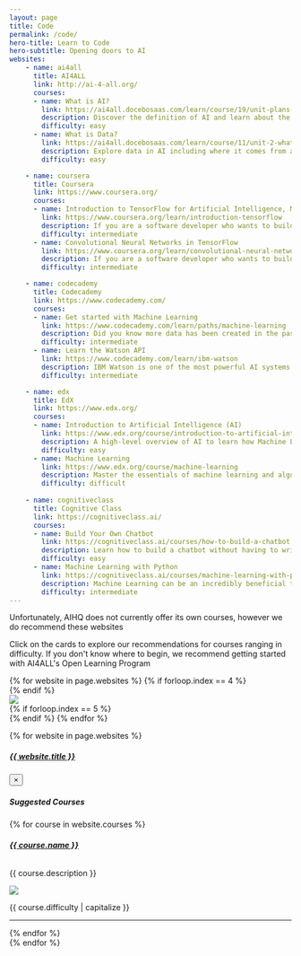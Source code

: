 ```yaml
---
layout: page
title: Code
permalink: /code/
hero-title: Learn to Code
hero-subtitle: Opening doors to AI
websites:
    - name: ai4all
      title: AI4ALL
      link: http://ai-4-all.org/
      courses:
      - name: What is AI?
        link: https://ai4all.docebosaas.com/learn/course/19/unit-plans-and-facilitation-guides-10-hours;lp=6
        description: Discover the definition of AI and learn about the abilities and limitations of AI. They also explore the societal impacts of AI as well as example of AI in different fields. Finally, learners do a mini research project on AI in their own lives.
        difficulty: easy
      - name: What is Data?
        link: https://ai4all.docebosaas.com/learn/course/11/unit-2-what-is-data;lp=2
        description: Explore data in AI including where it comes from and how it affects outcomes.
        difficulty: easy

    - name: coursera
      title: Coursera
      link: https://www.coursera.org/
      courses:
      - name: Introduction to TensorFlow for Artificial Intelligence, Machine Learning, and Deep Learning
        link: https://www.coursera.org/learn/introduction-tensorflow
        description: If you are a software developer who wants to build scalable AI-powered algorithms, you need to understand how to use the tools to build them. This course is part of the upcoming Machine Learning in Tensorflow Specialization and will teach you best practices for using TensorFlow, a popular open-source framework for machine learning.
        difficulty: intermediate 
      - name: Convolutional Neural Networks in TensorFlow
        link: https://www.coursera.org/learn/convolutional-neural-networks-tensorflow/
        description: If you are a software developer who wants to build scalable AI-powered algorithms, you need to understand how to use the tools to build them. This course is part of the upcoming Machine Learning in Tensorflow Specialization and will teach you best practices for using TensorFlow, a popular open-source framework for machine learning.
        difficulty: intermediate

    - name: codecademy
      title: Codecademy
      link: https://www.codecademy.com/
      courses:
      - name: Get started with Machine Learning
        link: https://www.codecademy.com/learn/paths/machine-learning
        description: Did you know more data has been created in the past two years than in the rest of human history? That’s why machine learning models that find patterns in data and make decisions are so important. Learn how to build them with Python.
        difficulty: intermediate
      - name: Learn the Watson API
        link: https://www.codecademy.com/learn/ibm-watson
        description: IBM Watson is one of the most powerful AI systems in the world. Learn how to plug your code into the Watson API to use its amazing functionality. In this course, you’ll use Python to interact with the Twitter API and IBM’s Personality Insights API in order to analyze traits shared between two Twitter users.
        difficulty: intermediate

    - name: edx
      title: EdX
      link: https://www.edx.org/
      courses:
      - name: Introduction to Artificial Intelligence (AI)
        link: https://www.edx.org/course/introduction-to-artificial-intelligence-ai-2
        description: A high-level overview of AI to learn how Machine Learning provides the foundation for AI, and how you can leverage cognitive services in your apps.
        difficulty: easy
      - name: Machine Learning
        link: https://www.edx.org/course/machine-learning
        description: Master the essentials of machine learning and algorithms to help improve learning from data without human intervention.
        difficulty: difficult
    
    - name: cognitiveclass
      title: Cognitive Class
      link: https://cognitiveclass.ai/
      courses:
      - name: Build Your Own Chatbot
        link: https://cognitiveclass.ai/courses/how-to-build-a-chatbot
        description: Learn how to build a chatbot without having to write any code by leveraging Watson Assistant (formerly Watson Conversation). Then deploy your chatbot to a real web site in less than five minutes.
        difficulty: easy
      - name: Machine Learning with Python
        link: https://cognitiveclass.ai/courses/machine-learning-with-python
        description: Machine Learning can be an incredibly beneficial tool to uncover hidden insights and predict future trends. This free Machine Learning with Python course will give you all the tools you need to get started with supervised and unsupervised learning.
        difficulty: intermediate
---
```


<div class="container">
  <div class="row">
    <p>Unfortunately, AIHQ does not currently offer its own courses, however we do recommend these websites</p>
    <p>Click on the cards to explore our recommendations for courses ranging in difficulty. If you don't know where to begin, we recommend getting started with AI4ALL's Open Learning Program</p>
  </div>
</div>

<div class="jumbotron jumbotron-fluid">
    <div class="container">
        <div class="row">
            {% for website in page.websites %}
            {% if forloop.index == 4 %}
            </div> <!-- close previous row div tag -->
            <div class="row"> <!-- open new row div tag -->
            <div class="col-sm-2"></div>
            {% endif %}
            <div class="col-sm-4">
                <div class="fancy-card-container">
                    <div class="fancy-card" data-toggle="modal" data-target="#{{ website.name }}-modal">
                        <div class="fancy-card-overlay"></div>
                        <img id="card-image-{{ website.name }}" src="{{ site.baseurl }}/assets/img/{{ website.name }}-logo.png">
                    </div>
                </div>
            </div>
            {% if forloop.index == 5 %}
            <div class="col-sm-2"></div>
            {% endif %}
            {% endfor %}
        </div>
    </div>
</div>

{% for website in page.websites %}
<div class="modal fade" id="{{ website.name }}-modal" tabindex="-1" role="dialog" aria-hidden="true">
  <div class="modal-dialog modal-dialog-centered modal-lg" role="document">
    <div class="modal-content">
      <div class="modal-header">
        <h5 class="modal-title"><a href="{{ website.link }}" target="_blank">{{ website.title }}</a></h5>
        <button type="button" class="close" data-dismiss="modal" aria-label="Close">
          <span aria-hidden="true">&times;</span>
        </button>
      </div>
      <div class="modal-body">
        <h5>Suggested Courses</h5>
        {% for course in website.courses %}
            <h6><b><a href="{{ course.link }}" target="_blank">{{ course.name }}</a></b></h6>
            <p>{{ course.description }}</p>
            <div class="course-difficulty">
                <img src="{{ site.baseurl }}/assets/img/{{ course.difficulty }}-bars.png">
                <p>{{ course.difficulty | capitalize }}</p>
            </div>
            <hr>
        {% endfor %}
      </div>
    </div>
  </div>
</div>
{% endfor %}
